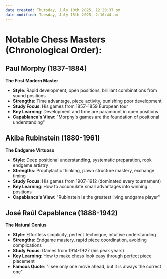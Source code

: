 ```yaml
---
date created: Thursday, July 10th 2025, 12:29:37 pm
date modified: Tuesday, July 15th 2025, 2:10:44 am
---
```


# Notable Chess Masters (Chronological Order):

## **Paul Morphy (1837-1884)**

**The First Modern Master**
- **Style**: Rapid development, open positions, brilliant combinations from sound positions
- **Strengths**: Time advantage, piece activity, punishing poor development
- **Study Focus**: His games from 1857-1859 European tour
- **Key Learning**: Development and time are paramount in open positions
- **Capablanca's View**: "Morphy's games are the foundation of positional understanding"
## **Akiba Rubinstein (1880-1961)**

**The Endgame Virtuoso**
- **Style**: Deep positional understanding, systematic preparation, rook endgame artistry
- **Strengths**: Prophylactic thinking, pawn structure mastery, exchange timing
- **Study Focus**: His games from 1907-1912 (dominated every tournament)
- **Key Learning**: How to accumulate small advantages into winning positions
- **Capablanca's View**: "Rubinstein is the greatest living endgame player"

## **José Raúl Capablanca (1888-1942)**

**The Natural Genius**
- **Style**: Effortless simplicity, perfect technique, intuitive understanding
- **Strengths**: Endgame mastery, rapid piece coordination, avoiding complications
- **Study Focus**: Games from 1914-1927 (his peak years)
- **Key Learning**: How to make chess look easy through perfect piece placement
- **Famous Quote**: "I see only one move ahead, but it is always the correct one"

